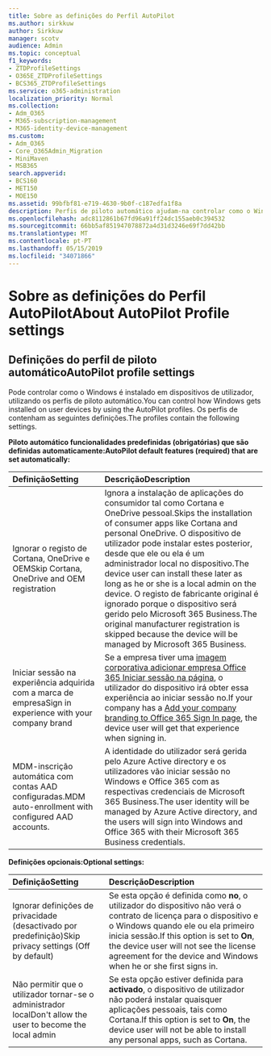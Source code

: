 ```yaml
---
title: Sobre as definições do Perfil AutoPilot
ms.author: sirkkuw
author: Sirkkuw
manager: scotv
audience: Admin
ms.topic: conceptual
f1_keywords:
- ZTDProfileSettings
- O365E_ZTDProfileSettings
- BCS365_ZTDProfileSettings
ms.service: o365-administration
localization_priority: Normal
ms.collection:
- Adm_O365
- M365-subscription-management
- M365-identity-device-management
ms.custom:
- Adm_O365
- Core_O365Admin_Migration
- MiniMaven
- MSB365
search.appverid:
- BCS160
- MET150
- MOE150
ms.assetid: 99bfbf81-e719-4630-9b0f-c187edfa1f8a
description: Perfis de piloto automático ajudam-na controlar como o Windows é instalado em dispositivos de utilizador. Os perfis contêm predefinido e definições opcionais como ignorar a instalação de Cortana.
ms.openlocfilehash: adc8112861b67fd96a91ff24dc155aeb0c394532
ms.sourcegitcommit: 66bb5af851947078872a4d31d3246e69f7dd42bb
ms.translationtype: MT
ms.contentlocale: pt-PT
ms.lasthandoff: 05/15/2019
ms.locfileid: "34071866"
---
```

# <a name="about-autopilot-profile-settings"></a><span data-ttu-id="5ba9c-104">Sobre as definições do Perfil AutoPilot</span><span class="sxs-lookup"><span data-stu-id="5ba9c-104">About AutoPilot Profile settings</span></span>

## <a name="autopilot-profile-settings"></a><span data-ttu-id="5ba9c-105">Definições do perfil de piloto automático</span><span class="sxs-lookup"><span data-stu-id="5ba9c-105">AutoPilot profile settings</span></span>

<span data-ttu-id="5ba9c-106">Pode controlar como o Windows é instalado em dispositivos de utilizador, utilizando os perfis de piloto automático.</span><span class="sxs-lookup"><span data-stu-id="5ba9c-106">You can control how Windows gets installed on user devices by using the AutoPilot profiles.</span></span> <span data-ttu-id="5ba9c-107">Os perfis de contenham as seguintes definições.</span><span class="sxs-lookup"><span data-stu-id="5ba9c-107">The profiles contain the following settings.</span></span>
  
 <span data-ttu-id="5ba9c-108">**Piloto automático funcionalidades predefinidas (obrigatórias) que são definidas automaticamente:**</span><span class="sxs-lookup"><span data-stu-id="5ba9c-108">**AutoPilot default features (required) that are set automatically:**</span></span>
  
|<span data-ttu-id="5ba9c-109">**Definição**</span><span class="sxs-lookup"><span data-stu-id="5ba9c-109">**Setting**</span></span>|<span data-ttu-id="5ba9c-110">**Descrição**</span><span class="sxs-lookup"><span data-stu-id="5ba9c-110">**Description**</span></span>|
|:-----|:-----|
|<span data-ttu-id="5ba9c-111">Ignorar o registo de Cortana, OneDrive e OEM</span><span class="sxs-lookup"><span data-stu-id="5ba9c-111">Skip Cortana, OneDrive and OEM registration</span></span>  <br/> |<span data-ttu-id="5ba9c-112">Ignora a instalação de aplicações do consumidor tal como Cortana e OneDrive pessoal.</span><span class="sxs-lookup"><span data-stu-id="5ba9c-112">Skips the installation of consumer apps like Cortana and personal OneDrive.</span></span> <span data-ttu-id="5ba9c-113">O dispositivo de utilizador pode instalar estes posterior, desde que ele ou ela é um administrador local no dispositivo.</span><span class="sxs-lookup"><span data-stu-id="5ba9c-113">The device user can install these later as long as he or she is a local admin on the device.</span></span> <span data-ttu-id="5ba9c-114">O registo de fabricante original é ignorado porque o dispositivo será gerido pelo Microsoft 365 Business.</span><span class="sxs-lookup"><span data-stu-id="5ba9c-114">The original manufacturer registration is skipped because the device will be managed by Microsoft 365 Business.</span></span>  <br/> |
|<span data-ttu-id="5ba9c-115">Iniciar sessão na experiência adquirida com a marca de empresa</span><span class="sxs-lookup"><span data-stu-id="5ba9c-115">Sign in experience with your company brand</span></span>  <br/> |<span data-ttu-id="5ba9c-116">Se a empresa tiver uma [imagem corporativa adicionar empresa Office 365 Iniciar sessão na página](https://support.office.com/article/a1229cdb-ce19-4da5-90c7-2b9b146aef0a), o utilizador do dispositivo irá obter essa experiência ao iniciar sessão no.</span><span class="sxs-lookup"><span data-stu-id="5ba9c-116">If your company has a [Add your company branding to Office 365 Sign In page](https://support.office.com/article/a1229cdb-ce19-4da5-90c7-2b9b146aef0a), the device user will get that experience when signing in.</span></span>  <br/> |
|<span data-ttu-id="5ba9c-117">MDM-inscrição automática com contas AAD configuradas.</span><span class="sxs-lookup"><span data-stu-id="5ba9c-117">MDM auto-enrollment with configured AAD accounts.</span></span>  <br/> |<span data-ttu-id="5ba9c-118">A identidade do utilizador será gerida pelo Azure Active directory e os utilizadores vão iniciar sessão no Windows e Office 365 com as respectivas credenciais de Microsoft 365 Business.</span><span class="sxs-lookup"><span data-stu-id="5ba9c-118">The user identity will be managed by Azure Active directory, and the users will sign into Windows and Office 365 with their Microsoft 365 Business credentials.</span></span>  <br/> |
   
 <span data-ttu-id="5ba9c-119">**Definições opcionais:**</span><span class="sxs-lookup"><span data-stu-id="5ba9c-119">**Optional settings:**</span></span>
  
|<span data-ttu-id="5ba9c-120">**Definição**</span><span class="sxs-lookup"><span data-stu-id="5ba9c-120">**Setting**</span></span>|<span data-ttu-id="5ba9c-121">**Descrição**</span><span class="sxs-lookup"><span data-stu-id="5ba9c-121">**Description**</span></span>|
|:-----|:-----|
|<span data-ttu-id="5ba9c-122">Ignorar definições de privacidade (desactivado por predefinição)</span><span class="sxs-lookup"><span data-stu-id="5ba9c-122">Skip privacy settings (Off by default)</span></span>  <br/> |<span data-ttu-id="5ba9c-123">Se esta opção é definida como **no**, o utilizador do dispositivo não verá o contrato de licença para o dispositivo e o Windows quando ele ou ela primeiro inicia sessão.</span><span class="sxs-lookup"><span data-stu-id="5ba9c-123">If this option is set to **On**, the device user will not see the license agreement for the device and Windows when he or she first signs in.</span></span>  <br/> |
|<span data-ttu-id="5ba9c-124">Não permitir que o utilizador tornar-se o administrador local</span><span class="sxs-lookup"><span data-stu-id="5ba9c-124">Don't allow the user to become the local admin</span></span>  <br/> |<span data-ttu-id="5ba9c-125">Se esta opção estiver definida para **activado**, o dispositivo de utilizador não poderá instalar quaisquer aplicações pessoais, tais como Cortana.</span><span class="sxs-lookup"><span data-stu-id="5ba9c-125">If this option is set to **On**, the device user will not be able to install any personal apps, such as Cortana.</span></span>  <br/> |
   
